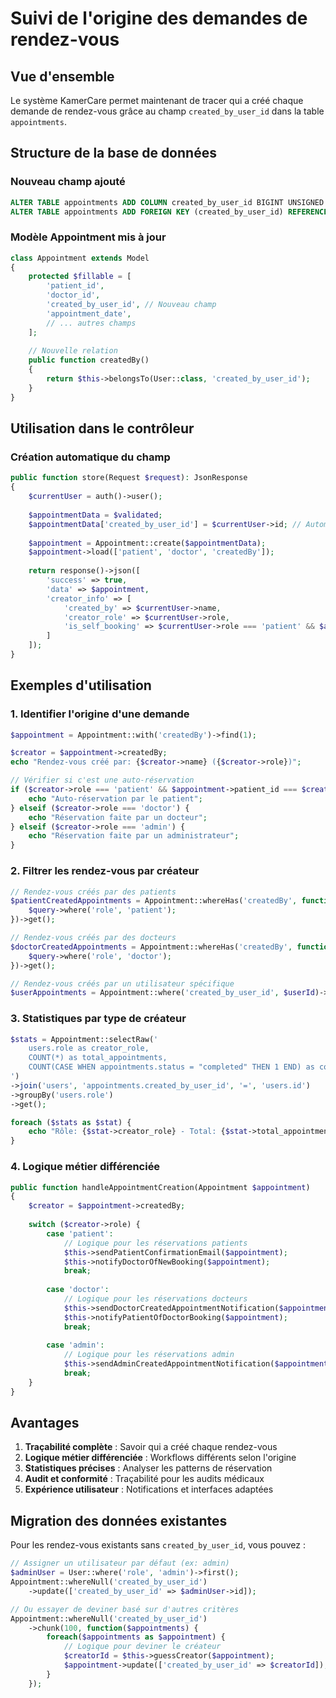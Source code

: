 # Suivi de l'origine des demandes de rendez-vous

## Vue d'ensemble

Le système KamerCare permet maintenant de tracer qui a créé chaque demande de rendez-vous grâce au champ `created_by_user_id` dans la table `appointments`.

## Structure de la base de données

### Nouveau champ ajouté

```sql
ALTER TABLE appointments ADD COLUMN created_by_user_id BIGINT UNSIGNED NOT NULL;
ALTER TABLE appointments ADD FOREIGN KEY (created_by_user_id) REFERENCES users(id) ON DELETE CASCADE;
```

### Modèle Appointment mis à jour

```php
class Appointment extends Model
{
    protected $fillable = [
        'patient_id',
        'doctor_id',
        'created_by_user_id', // Nouveau champ
        'appointment_date',
        // ... autres champs
    ];
    
    // Nouvelle relation
    public function createdBy()
    {
        return $this->belongsTo(User::class, 'created_by_user_id');
    }
}
```

## Utilisation dans le contrôleur

### Création automatique du champ

```php
public function store(Request $request): JsonResponse
{
    $currentUser = auth()->user();
    
    $appointmentData = $validated;
    $appointmentData['created_by_user_id'] = $currentUser->id; // Automatique
    
    $appointment = Appointment::create($appointmentData);
    $appointment->load(['patient', 'doctor', 'createdBy']);
    
    return response()->json([
        'success' => true,
        'data' => $appointment,
        'creator_info' => [
            'created_by' => $currentUser->name,
            'creator_role' => $currentUser->role,
            'is_self_booking' => $currentUser->role === 'patient' && $appointment->patient_id === $currentUser->patient->id
        ]
    ]);
}
```

## Exemples d'utilisation

### 1. Identifier l'origine d'une demande

```php
$appointment = Appointment::with('createdBy')->find(1);

$creator = $appointment->createdBy;
echo "Rendez-vous créé par: {$creator->name} ({$creator->role})";

// Vérifier si c'est une auto-réservation
if ($creator->role === 'patient' && $appointment->patient_id === $creator->patient->id) {
    echo "Auto-réservation par le patient";
} elseif ($creator->role === 'doctor') {
    echo "Réservation faite par un docteur";
} elseif ($creator->role === 'admin') {
    echo "Réservation faite par un administrateur";
}
```

### 2. Filtrer les rendez-vous par créateur

```php
// Rendez-vous créés par des patients
$patientCreatedAppointments = Appointment::whereHas('createdBy', function($query) {
    $query->where('role', 'patient');
})->get();

// Rendez-vous créés par des docteurs
$doctorCreatedAppointments = Appointment::whereHas('createdBy', function($query) {
    $query->where('role', 'doctor');
})->get();

// Rendez-vous créés par un utilisateur spécifique
$userAppointments = Appointment::where('created_by_user_id', $userId)->get();
```

### 3. Statistiques par type de créateur

```php
$stats = Appointment::selectRaw('
    users.role as creator_role,
    COUNT(*) as total_appointments,
    COUNT(CASE WHEN appointments.status = "completed" THEN 1 END) as completed_appointments
')
->join('users', 'appointments.created_by_user_id', '=', 'users.id')
->groupBy('users.role')
->get();

foreach ($stats as $stat) {
    echo "Rôle: {$stat->creator_role} - Total: {$stat->total_appointments} - Complétés: {$stat->completed_appointments}\n";
}
```

### 4. Logique métier différenciée

```php
public function handleAppointmentCreation(Appointment $appointment)
{
    $creator = $appointment->createdBy;
    
    switch ($creator->role) {
        case 'patient':
            // Logique pour les réservations patients
            $this->sendPatientConfirmationEmail($appointment);
            $this->notifyDoctorOfNewBooking($appointment);
            break;
            
        case 'doctor':
            // Logique pour les réservations docteurs
            $this->sendDoctorCreatedAppointmentNotification($appointment);
            $this->notifyPatientOfDoctorBooking($appointment);
            break;
            
        case 'admin':
            // Logique pour les réservations admin
            $this->sendAdminCreatedAppointmentNotification($appointment);
            break;
    }
}
```

## Avantages

1. **Traçabilité complète** : Savoir qui a créé chaque rendez-vous
2. **Logique métier différenciée** : Workflows différents selon l'origine
3. **Statistiques précises** : Analyser les patterns de réservation
4. **Audit et conformité** : Traçabilité pour les audits médicaux
5. **Expérience utilisateur** : Notifications et interfaces adaptées

## Migration des données existantes

Pour les rendez-vous existants sans `created_by_user_id`, vous pouvez :

```php
// Assigner un utilisateur par défaut (ex: admin)
$adminUser = User::where('role', 'admin')->first();
Appointment::whereNull('created_by_user_id')
    ->update(['created_by_user_id' => $adminUser->id]);

// Ou essayer de deviner basé sur d'autres critères
Appointment::whereNull('created_by_user_id')
    ->chunk(100, function($appointments) {
        foreach($appointments as $appointment) {
            // Logique pour deviner le créateur
            $creatorId = $this->guessCreator($appointment);
            $appointment->update(['created_by_user_id' => $creatorId]);
        }
    });
```